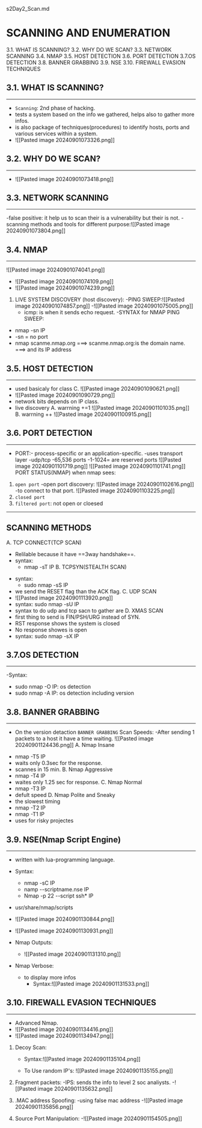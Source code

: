  s2Day2_Scan.md
# SCANNING AND ENUMERATION 
3.1. WHAT IS SCANNING?
3.2. WHY DO WE SCAN?
3.3. NETWORK SCANNING
3.4. NMAP
3.5. HOST DETECTION
3.6. PORT DETECTION
3.7.OS DETECTION
3.8. BANNER GRABBING
3.9. NSE
3.10. FIREWALL EVASION TECHNIQUES

## 3.1. WHAT IS SCANNING?
---
- `Scanning`: 2nd phase of hacking.
- tests a system based on the info we gathered, helps also to gather more infos.
- is also package of techniques(procedures) to identify hosts, ports and various services within a system.
- ![[Pasted image 20240901073326.png]]

## 3.2. WHY DO WE SCAN?
---
 - ![[Pasted image 20240901073418.png]]
## 3.3. NETWORK SCANNING
---
  -false positive: it help us to scan their is a vulnerability but their is not.
  -scanning methods and tools for different purpose:![[Pasted image 20240901073804.png]]
## 3.4. NMAP
---
![[Pasted image 20240901074041.png]]

- ![[Pasted image 20240901074109.png]]
- ![[Pasted image 20240901074239.png]]
1. LIVE SYSTEM DISCOVERY (host discovery):
     -PING SWEEP:![[Pasted image 20240901074857.png]]
     -![[Pasted image 20240901075005.png]]
     - icmp: is when it sends echo request.
-SYNTAX for NMAP PING SWEEP:
- nmap -sn IP 
- -sn = no port 
- nmap scanme.nmap.org  ===> scanme.nmap.org:is the domain name.
                    ===> and its IP address      


## 3.5. HOST DETECTION
---
- used basicaly for class C.         ![[Pasted image 20240901090621.png]]
- ![[Pasted image 20240901090729.png]]
- network bits depends on IP class.
- live discovery
A. warrning +=1
![[Pasted image 20240901101035.png]]
B. warrning ++
![[Pasted image 20240901100915.png]]

## 3.6. PORT DETECTION
---
- PORT:- process-specific or an application-specific. 
      -uses transport layer
      -udp/tcp
      -65,536 ports
      -1-1024= are reserved ports
    ![[Pasted image 20240901101719.png]]
![[Pasted image 20240901101741.png]]
PORT STATUS(NMAP) when nmap sees:
1. `open port`
-open port discovery: ![[Pasted image 20240901102616.png]]
-to connect to that port.
![[Pasted image 20240901103225.png]]
2. `closed port`
3. `filtered port`: not open or cloesed
---
  SCANNING METHODS
  ---
A. TCP CONNECT(TCP SCAN)
* Relilable because it have ==3way handshake==.
* syntax:
    * nmap -sT IP
B. TCPSYN(STEALTH SCAN)
 - syntax:
    - sudo nmap -sS IP
- we send the RESET flag than the ACK flag.
C. UDP SCAN
- ![[Pasted image 20240901113920.png]]
 - syntax: sudo nmap -sU IP
 - syntax to do udp and tcp sacn to gather are
D. XMAS SCAN
 -  first thing to send is FIN/PSH/URG instead of SYN.
 - RST response shows the system is closed 
 - No response showes is open
 - syntax: sudo nmap -sX IP


## 3.7.OS DETECTION
---
-Syntax:
  * sudo nmap -O IP: os detection
  * sudo nmap -A IP: os detection including version
      
## 3.8. BANNER GRABBING
---
* On the version detaction `BANNER GRABBING`
    Scan Speeds:
    -After sending 1 packets to a host it have a time waiting.
![[Pasted image 20240901124436.png]]
A. Nmap Insane
- nmap -T5 IP
- waits only 0.3sec for the response.
- scannes in 15 min.
B. Nmap Aggressive
- nmap -T4 IP
- waites only 1.25 sec for response.
C. Nmap Normal 
- nmap -T3 IP
- defult speed
D. Nmap Polite and Sneaky
- the slowest timing
- nmap -T2 IP
- nmap -T1 IP
- uses for risky projectes
## 3.9. NSE(Nmap Script Engine)
---
- written with lua-programming language.
- Syntax:
     - nmap -sC IP
     - namp --scriptname.nse IP
     - Nmap -p 22 --script ssh* IP
- usr/share/nmap/scripts
- ![[Pasted image 20240901130844.png]]
- ![[Pasted image 20240901130931.png]]
- Nmap Outputs:
     - ![[Pasted image 20240901131310.png]]

- Nmap Verbose:
    - to display more infos
      - Syntax:![[Pasted image 20240901131533.png]]
   
## 3.10. FIREWALL EVASION TECHNIQUES
---
- Advanced Nmap.
- ![[Pasted image 20240901134416.png]]
- ![[Pasted image 20240901134947.png]]
1. Decoy Scan:
     - Syntax:![[Pasted image 20240901135104.png]]

     - To Use random IP's:
       ![[Pasted image 20240901135155.png]]

2. Fragment packets:
      -IPS: sends the info to level 2 soc analiysts.
      -![[Pasted image 20240901135632.png]]
3. .MAC address Spoofing:
     -using false mac address
     -![[Pasted image 20240901135856.png]]


4. Source Port Manipulation: 
     -![[Pasted image 20240901154505.png]]











